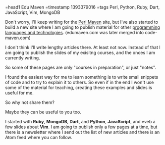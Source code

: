 =head1 Edu Maven
=timestamp 1393379016
=tags Perl, Python, Ruby, Dart, JavaScript, Vim, MongoDB



Don't worry, I'll keep writing for the <a href="http://perlmaven.com/">Perl Maven</a> site,
but I've also started to build a new site where I am going to publish
material for other <a href="https://code-maven.com/slides/">programming languages and technologies</a>.
(edumaven.com was later merged into code-maven.com)



I don't think I'll write lengthy articles there. At least not now.
Instead of that I am going to publish the slides of my exisitng courses,
and the onces I am currently writing.

So some of these pages are only "courses in preparation", or just "notes".

I found the easiest way for me to learn something is to write small snippets of code and
to try to explain it to others. So even if in the end I won't use some of the material for
teaching, creating these examples and slides is useful for me.

So why not share them?

Maybe they can be useful to you too.

I started with <b>Ruby</b>, <b>MongoDB</b>, <b>Dart</b>, and <b>Python</b>, <b>JavaScript</b>,
and eveb a few slides about <b>Vim</b>.
I am  going to publish only a few pages at a time, but there is a newsletter where I send out the list
of new articles and there is an Atom feed where you can follow.


